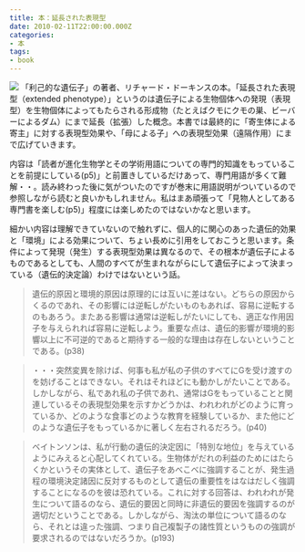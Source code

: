 ```yaml
---
title: 本：延長された表現型
date: 2010-02-11T22:00:00.000Z
categories:
- 本
tags:
- book
---
```

[![](http://ec3.images-amazon.com/images/I/51nbrX68CwL._SL180_.jpg)](http://www.amazon.co.jp/gp/product/4314004851?ie=UTF8&tag=yutakayamaguc-22&linkCode=xm2&camp=247&creativeASIN=4314004851) 「利己的な遺伝子」の著者、リチャード・ドーキンスの本。「延長された表現型（extended phenotype）」というのは遺伝子による生物個体への発現（表現型）を生物個体によってもたらされる形成物（たとえばクモにクモの巣、ビーバーによるダム）にまで延長（拡張）した概念。本書では最終的に「寄生体による寄主」に対する表現型効果や、「母による子」への表現型効果（遠隔作用）にまで広げていきます。

<!-- more -->

内容は「読者が進化生物学とその学術用語についての専門的知識をもっていることを前提にしている(p5)」と前置きしているだけあって、専門用語が多くて難解・・。読み終わった後に気がついたのですが巻末に用語説明がついているので参照しながら読むと良いかもしれません。私はまあ頑張って「見物人としてある専門書を楽しむ(p5)」程度には楽しめたのではないかなと思います。

細かい内容は理解できていないので触れずに、個人的に関心のあった遺伝的効果と「環境」による効果について、ちょい長めに引用をしておこうと思います。条件によって発現（発生）する表現型効果は異なるので、その根本が遺伝子によるものであるとしても、人間のすべてが生まれながらにして遺伝子によって決まっている（遺伝的決定論）わけではないという話。

> 遺伝的原因と環境的原因は原理的には互いに差はない。どちらの原因からくるのであれ、その影響には逆転しがたいものもあれば、容易に逆転するのもあろう。またある影響は通常は逆転しがたいにしても、適正な作用因子を与えられれば容易に逆転しよう。重要な点は、遺伝的影響が環境的影響以上に不可逆的であると期待する一般的な理由は存在しないということである。(p38)

> ・・・突然変異を除けば、何事も私が私の子供のすべてにGを受け渡すのを妨げることはできない。それはそれほどにも動かしがたいことである。しかしながら、私であれ私の子供であれ、通常はGをもっていることと関連しているその表現型効果を示すかどうかは、われわれがどのように育っているか、どのような食事どのような教育を経験しているか、また他にどのような遺伝子をもっているかに著しく左右されるだろう。(p40)

> ベイトンソンは、私が行動の遺伝的決定因に「特別な地位」を与えているようにみえると心配してくれている。生物体がだれの利益のためにはたらくかというその実体として、遺伝子をあべこべに強調することが、発生過程の環境決定諸因に反対するものとして遺伝の重要性をはなはだしく強調することになるのを彼は恐れている。これに対する回答は、われわれが発生について語るのなら、遺伝的要因と同時に非遺伝的要因を強調するのが適切だということである。しかしながら、淘汰の単位について語るのなら、それとは違った強調、つまり自己複製子の諸性質というものの強調が要求されるのではないだろうか。(p193)
